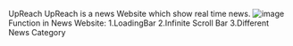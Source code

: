 UpReach 
UpReach is a news Website which show real time news. 
![image](https://user-images.githubusercontent.com/70519186/140600215-bd02123d-1870-46b4-8113-addf012200e9.png)
Function in News Website:
1.LoadingBar 
2.Infinite Scroll Bar
3.Different News Category
